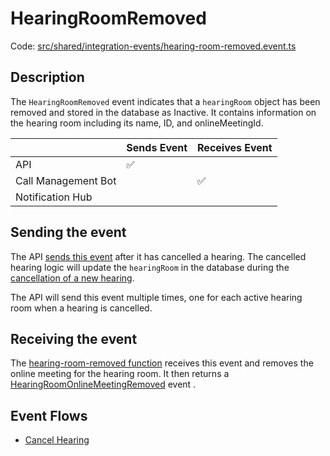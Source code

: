 # HearingRoomRemoved

Code:
[src/shared/integration-events/hearing-room-removed.event.ts](../../../src/shared/integration-events/hearing-room-removed.event.ts)

## Description

The `HearingRoomRemoved` event indicates that a `hearingRoom` object has been removed and stored in the database as Inactive.
It contains information on the hearing room including its name, ID, and onlineMeetingId.

|                     | Sends Event | Receives Event |
| ------------------- | ----------- | -------------- |
| API                 | ✅          |                |
| Call Management Bot |             | ✅             |
| Notification Hub    |             |                |

## Sending the event

The API [sends this event](../../../src/api/handlers/commands/cancel-hearing.commandhandler.ts) after it has cancelled
a hearing. The cancelled hearing logic will update the `hearingRoom` in the database during the
[cancellation of a new hearing](../features/cancel-hearing.md).

The API will send this event multiple times, one for each active hearing room when a hearing is cancelled.

## Receiving the event

The [hearing-room-removed function](../../../src/call-management-bot/hearing-room-removed/hearing-room-removed.handler.ts)
receives this event and removes the online meeting for the hearing room. It then returns a
[HearingRoomOnlineMeetingRemoved](HearingRoomOnlineMeetingRemoved.md) event .

## Event Flows

- [Cancel Hearing](../features/cancel-hearing.md)
